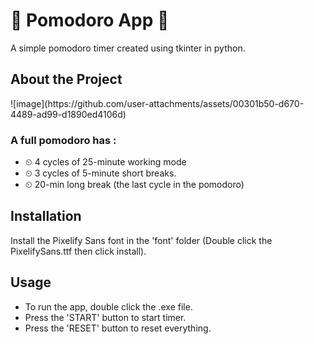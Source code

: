 <h1>🍅 Pomodoro App 🍅</h1>
<p> A simple pomodoro timer created using tkinter in python.</p>

<h2> About the Project </h2>
![image](https://github.com/user-attachments/assets/00301b50-d670-4489-ad99-d1890ed4106d)

<h3> A full pomodoro has :</h3>
<ul>
  <li>⏲ 4 cycles of 25-minute working mode</li>
  <li>⏲ 3 cycles of 5-minute short breaks.</li>
  <li>⏲ 20-min long break (the last cycle in the pomodoro)</li>
</ul>


<h2> Installation </h2>
Install the Pixelify Sans font in the 'font' folder (Double click the PixelifySans.ttf then click install).

<h2>Usage</h2>
<ul>
  <li>To run the app, double click the .exe file.</li>
  <li>Press the 'START' button to start timer.</li>
  <li>Press the 'RESET' button to reset everything.</li>
</ul>




